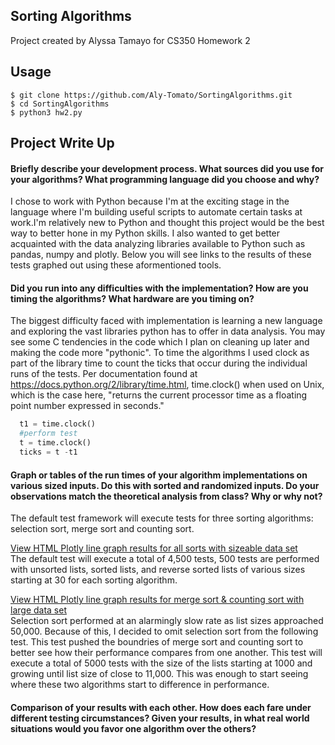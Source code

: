 ## Sorting Algorithms
Project created by Alyssa Tamayo for CS350 Homework 2

## Usage  
```
$ git clone https://github.com/Aly-Tomato/SortingAlgorithms.git  
$ cd SortingAlgorithms
$ python3 hw2.py  
```
## Project Write Up
#### Briefly describe your development process. What sources did you use for your algorithms? What programming language did you choose and why?  
I chose to work with Python because I'm at the exciting stage in the language where I'm building useful scripts to automate certain tasks at work.I'm relatively new to Python and thought this project would be the best way to better hone in my Python skills. I also wanted to get better acquainted with the data analyzing libraries available to Python such as pandas, numpy and plotly. Below you will see links to the results of these tests graphed out using these aformentioned tools.

#### Did you run into any difficulties with the implementation? How are you timing the algorithms? What hardware are you timing on?  
The biggest difficulty faced with implementation is learning a new language and exploring the vast libraries python has to offer in data analysis. You may see some C tendencies in the code which I plan on cleaning up later and making the code more "pythonic". To time the algorithms I used clock as part of the library time to count the ticks that occur during the individual runs of the tests. Per documentation found at https://docs.python.org/2/library/time.html, time.clock() when used on Unix, which is the case here, "returns the current processor time as a floating point number expressed in seconds."

```python
  t1 = time.clock()
  #perform test
  t = time.clock()
  ticks = t -t1
```


#### Graph or tables of the run times of your algorithm implementations on various sized inputs. Do this with sorted and randomized inputs. Do your observations match the theoretical analysis from class? Why or why not?
The default test framework will execute tests for three sorting algorithms: selection sort, merge sort and counting sort.  

[View HTML Plotly line graph results for all sorts with sizeable data set](https://htmlpreview.github.io/?https://github.com/Aly-Tomato/SortingAlgorithms/blob/master/Graph_4500.html "Timing Results Line Graph")  
The default test will execute a total of 4,500 tests, 500 tests are performed with unsorted lists, sorted lists, and reverse sorted lists of various sizes starting at 30 for each sorting algorithm. 

[View HTML Plotly line graph results for merge sort & counting sort with large data set](https://htmlpreview.github.io/?https://github.com/Aly-Tomato/SortingAlgorithms/blob/master/Merge%20%26%20Count%20Sort%20Large%20Set.html "Merge Sort & Counting Sort Line Graph Results")  
Selection sort performed at an alarmingly slow rate as list sizes approached 50,000. Because of this, I decided to omit selection sort from the following test. This test pushed the boundries of merge sort and counting sort to better see how their performance compares from one another. This test will execute a total of 5000 tests with the size of the lists starting at 1000 and growing until list size of close to 11,000. This was enough to start seeing where these two algorithms start to difference in performance.


#### Comparison of your results with each other. How does each fare under different testing circumstances? Given your results, in what real world situations would you favor one algorithm over the others?
